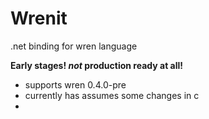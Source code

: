 # Wrenit

.net binding for wren language 

**Early stages! _not_ production ready at all!**

- supports wren 0.4.0-pre
- currently has assumes some changes in c
- 
